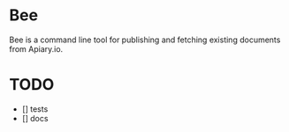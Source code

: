 # Bee

Bee is a command line tool for publishing and fetching existing documents from Apiary.io.

# TODO

- [] tests
- [] docs

 
